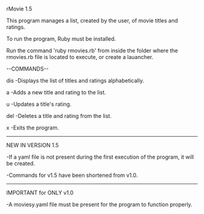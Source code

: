 rMovie 1.5

This program manages a list, created by the user, of movie titles and ratings.

To run the program, Ruby must be installed.

Run the command 'ruby rmovies.rb' from inside the folder where the rmovies.rb file is located to execute, or create a lauancher.

--COMMANDS--

dis
    -Displays the list of titles and ratings alphabetically.

a
    -Adds a new title and rating to the list.

u
    -Updates a title's rating.

del
    -Deletes a title and rating from the list.

x
    -Exits the program.

------------

NEW IN VERSION 1.5

-If a yaml file is not present during the first execution of the program, it
 will be created.

-Commands for v1.5 have been shortened from v1.0.

------------

IMPORTANT for ONLY v1.0

-A moviesy.yaml file must be present for the program to function properly.
